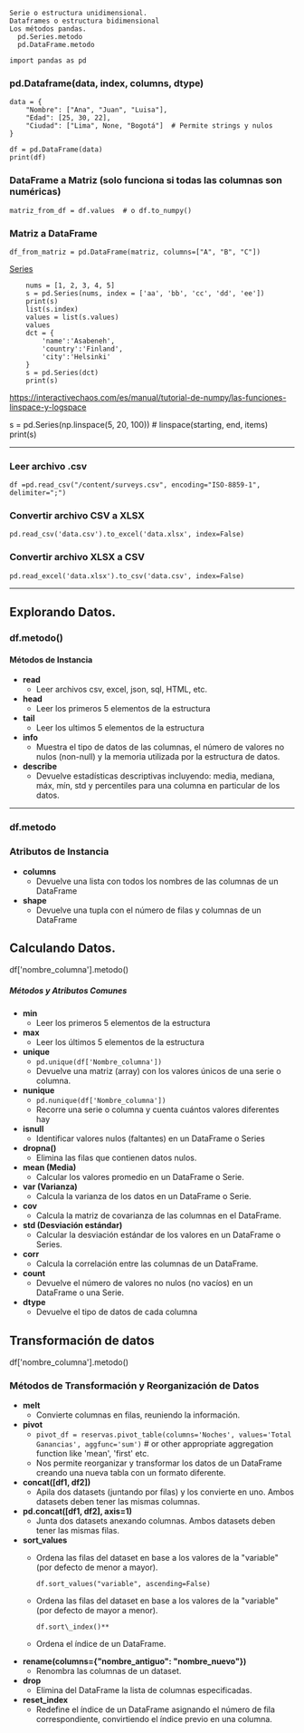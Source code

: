 ````
Serie o estructura unidimensional.
Dataframes o estructura bidimensional
Los métodos pandas.
  pd.Series.metodo 
  pd.DataFrame.metodo

import pandas as pd
````

### pd.Dataframe(data, index, columns, dtype)

````
data = {
    "Nombre": ["Ana", "Juan", "Luisa"],
    "Edad": [25, 30, 22],
    "Ciudad": ["Lima", None, "Bogotá"]  # Permite strings y nulos
}

df = pd.DataFrame(data)
print(df)
````

### DataFrame a Matriz (solo funciona si todas las columnas son numéricas)
    matriz_from_df = df.values  # o df.to_numpy()

### Matriz a DataFrame
    df_from_matriz = pd.DataFrame(matriz, columns=["A", "B", "C"])

[Series](https://pandas.pydata.org/docs/reference/api/pandas.Series.html)

        nums = [1, 2, 3, 4, 5]
        s = pd.Series(nums, index = ['aa', 'bb', 'cc', 'dd', 'ee'])
        print(s)
        list(s.index)
        values = list(s.values)
        values
        dct = {
            'name':'Asabeneh',
            'country':'Finland',
            'city':'Helsinki'
        }
        s = pd.Series(dct)
        print(s)


https://interactivechaos.com/es/manual/tutorial-de-numpy/las-funciones-linspace-y-logspace

s = pd.Series(np.linspace(5, 20, 100)) # linspace(starting, end, items)
print(s)

------------------------------------------------------------------------------------------------------------

### Leer archivo .csv

    df =pd.read_csv("/content/surveys.csv", encoding="ISO-8859-1", delimiter=";")

### Convertir archivo CSV a XLSX

    pd.read_csv('data.csv').to_excel('data.xlsx', index=False)

### Convertir archivo XLSX a CSV
    pd.read_excel('data.xlsx').to_csv('data.csv', index=False)

------------------------------------------------------------------------------------------------------------



## Explorando Datos.

### df.metodo()
#### Métodos de Instancia

  * **read**
      * Leer archivos csv, excel, json, sql, HTML, etc.
  * **head**
      * Leer los primeros 5 elementos de la estructura
  * **tail**
      * Leer los ultimos 5 elementos de la estructura
  * **info**
      * Muestra el tipo de datos de las columnas, el número de valores no nulos (non-null) y la memoria utilizada por la estructura de datos.
  * **describe**
      * Devuelve estadísticas descriptivas incluyendo: media, mediana, máx, mín, std y percentiles para una columna en particular de los datos.


-----


### df.metodo
### Atributos de Instancia

  * **columns**
      * Devuelve una lista con todos los nombres de las columnas de un DataFrame
  * **shape**
      * Devuelve una tupla con el número de filas y columnas de un DataFrame



## Calculando Datos.


df['nombre_columna'].metodo() 

##### Métodos y Atributos Comunes

* **min**
    * Leer los primeros 5 elementos de la estructura
* **max**
    * Leer los últimos 5 elementos de la estructura
* **unique**
    * `pd.unique(df['Nombre_columna'])`
    * Devuelve una matriz (array) con los valores únicos de una serie o columna.
* **nunique**
    * `pd.nunique(df['Nombre_columna'])`
    * Recorre una serie o columna y cuenta cuántos valores diferentes hay
* **isnull**
    * Identificar valores nulos (faltantes) en un DataFrame o Series
* **dropna()**
    * Elimina las filas que contienen datos nulos.
* **mean (Media)**
    * Calcular los valores promedio en un DataFrame o Serie.
* **var (Varianza)**
    * Calcula la varianza de los datos en un DataFrame o Serie.
* **cov**
    * Calcula la matriz de covarianza de las columnas en el DataFrame.
* **std (Desviación estándar)**
    * Calcular la desviación estándar de los valores en un DataFrame o Series.
* **corr**
    * Calcula la correlación entre las columnas de un DataFrame.
* **count**
    * Devuelve el número de valores no nulos (no vacíos) en un DataFrame o una Serie.
* **dtype**
    * Devuelve el tipo de datos de cada columna


##  Transformación de datos
df['nombre_columna'].metodo() 


### Métodos de Transformación y Reorganización de Datos

* **melt**
    * Convierte columnas en filas, reuniendo la información.
* **pivot**
    * `pivot_df = reservas.pivot_table(columns='Noches', values='Total Ganancias', aggfunc='sum')` # or other appropriate aggregation function like 'mean', 'first' etc.
    * Nos permite reorganizar y transformar los datos de un DataFrame creando una nueva tabla con un formato diferente.
* **concat(\[df1, df2])**
    * Apila dos datasets (juntando por filas) y los convierte en uno. Ambos datasets deben tener las mismas columnas.
* **pd.concat(\[df1, df2], axis=1)**
    * Junta dos datasets anexando columnas. Ambos datasets deben tener las mismas filas.
* **sort\_values**
    * Ordena las filas del dataset en base a los valores de la "variable" (por defecto de menor a mayor).
    
        `df.sort_values("variable", ascending=False)`
    * Ordena las filas del dataset en base a los valores de la "variable" (por defecto de mayor a menor).
        
        `df.sort\_index()**`
    * Ordena el índice de un DataFrame.
* **rename(columns={"nombre\_antiguo": "nombre\_nuevo"})**
    * Renombra las columnas de un dataset.
* **drop**
    * Elimina del DataFrame la lista de columnas especificadas.
* **reset\_index**
    * Redefine el índice de un DataFrame asignando el número de fila correspondiente, convirtiendo el índice previo en una columna.


